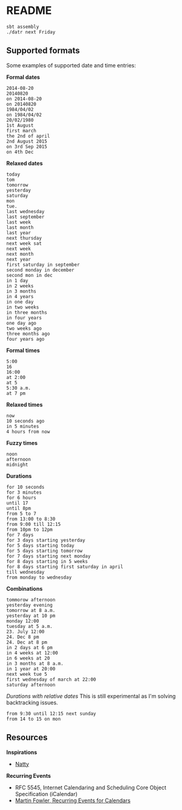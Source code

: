 # README

```
sbt assembly
./datr next Friday
```

## Supported formats

Some examples of supported date and time entries:

**Formal dates**

```
2014-08-20
20140820
on 2014-08-20
on 20140820
1984/04/02
on 1984/04/02
20/02/1980
1st August
first march
the 2nd of april
2nd August 2015
on 3rd Sep 2015
on 4th Dec
```

**Relaxed dates**

```
today
tom
tomorrow
yesterday
saturday
mon
tue.
last wednesday
last september
last week
last month
last year
next thursday
next week sat
next week
next month
next year
first saturday in september
second monday in december
second mon in dec
in 1 day
in 2 weeks
in 3 months
in 4 years
in one day
in two weeks
in three months
in four years
one day ago
two weeks ago
three months ago
four years ago
```

**Formal times**

```
5:00
16
16:00
at 2:00
at 5
5:30 a.m.
at 7 pm
```

**Relaxed times**

```
now
10 seconds ago
in 5 minutes
4 hours from now
```

**Fuzzy times**

```
noon
afternoon
midnight
```

**Durations**

```
for 10 seconds
for 3 minutes
for 6 hours
until 17
until 8pm
from 5 to 7
from 13:00 to 8:30
from 9:00 till 12:15
from 10pm to 12pm
for 7 days
for 3 days starting yesterday
for 5 days starting today
for 5 days starting tomorrow
for 7 days starting next monday
for 8 days starting in 5 weeks
for 8 days starting first saturday in april
till wednesday
from monday to wednesday
```

**Combinations**

```
tommorow afternoon
yesterday evening
tomorrow at 8 a.m.
yesterday at 10 pm
monday 12:00
tuesday at 5 a.m.
23. July 12:00
24. Dec 8 pm
24. Dec at 8 pm
in 2 days at 6 pm
in 4 weeks at 12:00
in 6 weeks at 20
in 3 months at 8 a.m.
in 1 year at 20:00
next week tue 5
first wednesday of march at 22:00
saturday afternoon
```

*Durations with relative dates* This is still experimental as I'm solving backtracking issues.

```
from 9:30 until 12:15 next sunday
from 14 to 15 on mon
```

## Resources

**Inspirations**

- [Natty](http://natty.joestelmach.com/)

**Recurring Events**

- RFC 5545, Internet Calendaring and Scheduling Core Object Specification (iCalendar)
- [Martin Fowler, Recurring Events for Calendars ](http://martinfowler.com/apsupp/recurring.pdf)

